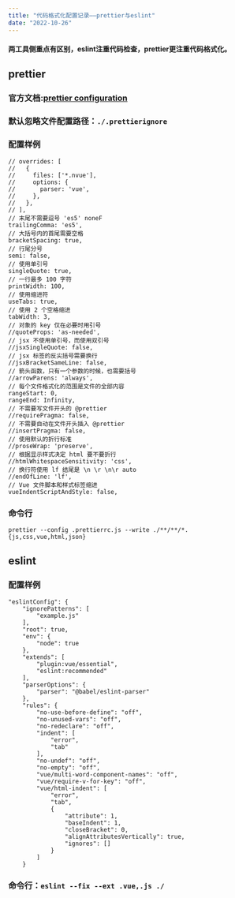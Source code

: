 ```yaml
---
title: "代码格式化配置记录——prettier与eslint"
date: "2022-10-26"
---
```


#### 两工具侧重点有区别，eslint注重代码检查，prettier更注重代码格式化。

## prettier

### 官方文档:[prettier configuration](https://prettier.io/docs/en/configuration.html)

### 默认忽略文件配置路径：`./.prettierignore`

### 配置样例

```
// overrides: [
//   {
//     files: ['*.nvue'],
//     options: {
//       parser: 'vue',
//     },
//   },
// ],
// 末尾不需要逗号 'es5' noneF
trailingComma: 'es5',
// 大括号内的首尾需要空格
bracketSpacing: true,
// 行尾分号
semi: false,
// 使用单引号
singleQuote: true,
// 一行最多 100 字符
printWidth: 100,
// 使用缩进符
useTabs: true,
// 使用 2 个空格缩进
tabWidth: 3,
// 对象的 key 仅在必要时用引号
//quoteProps: 'as-needed',
// jsx 不使用单引号，而使用双引号
//jsxSingleQuote: false,
// jsx 标签的反尖括号需要换行
//jsxBracketSameLine: false,
// 箭头函数，只有一个参数的时候，也需要括号
//arrowParens: 'always',
// 每个文件格式化的范围是文件的全部内容
rangeStart: 0,
rangeEnd: Infinity,
// 不需要写文件开头的 @prettier
//requirePragma: false,
// 不需要自动在文件开头插入 @prettier
//insertPragma: false,
// 使用默认的折行标准
//proseWrap: 'preserve',
// 根据显示样式决定 html 要不要折行
//htmlWhitespaceSensitivity: 'css',
// 换行符使用 lf 结尾是 \n \r \n\r auto
//endOfLine: 'lf',
// Vue 文件脚本和样式标签缩进‍
vueIndentScriptAndStyle: false,
```

### 命令行

`prettier --config .prettierrc.js --write ./**/**/*.{js,css,vue,html,json}`

## eslint

### 配置样例

```
"eslintConfig": {
	"ignorePatterns": [
		"example.js"
	],
	"root": true,
	"env": {
		"node": true
	},
	"extends": [
		"plugin:vue/essential",
		"eslint:recommended"
	],
	"parserOptions": {
		"parser": "@babel/eslint-parser"
	},
	"rules": {
		"no-use-before-define": "off",
		"no-unused-vars": "off",
		"no-redeclare": "off",
		"indent": [
			"error",
			"tab"
		],
		"no-undef": "off",
		"no-empty": "off",
		"vue/multi-word-component-names": "off",
		"vue/require-v-for-key": "off",
		"vue/html-indent": [
			"error",
			"tab",
			{
				"attribute": 1,
				"baseIndent": 1,
				"closeBracket": 0,
				"alignAttributesVertically": true,
				"ignores": []
			}
		]
	}
```

### 命令行：`eslint --fix --ext .vue,.js ./`
